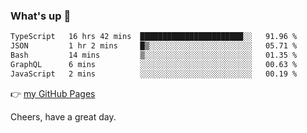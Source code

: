 ### What's up 👋

<!--START_SECTION:waka-->

```txt
TypeScript   16 hrs 42 mins  ███████████████████████░░   91.96 %
JSON         1 hr 2 mins     █▒░░░░░░░░░░░░░░░░░░░░░░░   05.71 %
Bash         14 mins         ▒░░░░░░░░░░░░░░░░░░░░░░░░   01.35 %
GraphQL      6 mins          ░░░░░░░░░░░░░░░░░░░░░░░░░   00.63 %
JavaScript   2 mins          ░░░░░░░░░░░░░░░░░░░░░░░░░   00.19 %
```

<!--END_SECTION:waka-->

👉 [my GitHub Pages](https://ykzhukian.github.io)

Cheers, have a great day.

